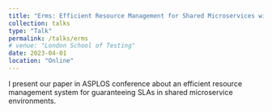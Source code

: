 ```yaml
---
title: "Erms: Efficient Resource Management for Shared Microservices with SLA Guarantees."
collection: talks
type: "Talk"
permalink: /talks/erms
# venue: "London School of Testing"
date: 2023-04-01
location: "Online"
---
```


I present our paper in ASPLOS conference about an efficient resource management system for guaranteeing SLAs in shared microservice environments.
